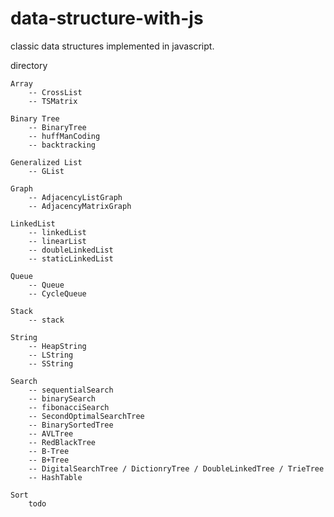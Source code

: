data-structure-with-js
======================
classic data structures implemented in javascript.

directory

    Array
        -- CrossList
        -- TSMatrix

    Binary Tree
        -- BinaryTree
        -- huffManCoding
        -- backtracking

    Generalized List
        -- GList

    Graph
        -- AdjacencyListGraph
        -- AdjacencyMatrixGraph

    LinkedList
        -- linkedList
        -- linearList
        -- doubleLinkedList
        -- staticLinkedList

    Queue
        -- Queue
        -- CycleQueue

    Stack
        -- stack

    String
        -- HeapString
        -- LString
        -- SString

    Search
        -- sequentialSearch
        -- binarySearch
        -- fibonacciSearch
        -- SecondOptimalSearchTree
        -- BinarySortedTree
        -- AVLTree
        -- RedBlackTree
        -- B-Tree
        -- B+Tree
        -- DigitalSearchTree / DictionryTree / DoubleLinkedTree / TrieTree
        -- HashTable

    Sort
        todo
